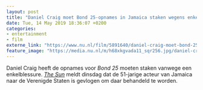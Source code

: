 ```yaml
---
layout: post
title: "Daniel Craig moet Bond 25-opnames in Jamaica staken wegens enkelblessure"
date: Tue, 14 May 2019 18:36:07 +0200
categories: 
- entertainment 
- film 
externe_link: "https://www.nu.nl/film/5891640/daniel-craig-moet-bond-25-opnames-in-jamaica-staken-wegens-enkelblessure.html"
feature_image: "https://media.nu.nl/m/h68xkgvada11_sqr256.jpg/daniel-craig-moet-bond-25-opnames-in-jamaica-staken-wegens-enkelblessure.jpg"
---
```


Daniel Craig heeft de opnames voor <em>Bond 25 </em>moeten staken vanwege een enkelblessure. <em><a href="https://www.thesun.co.uk/tvandshowbiz/9067706/james-bond-filming-cancelled-daniel-craig-ankle/" target="_blank">The Sun</a> </em>meldt dinsdag dat de 51-jarige acteur van Jamaica naar de Verenigde Staten is gevlogen om daar behandeld te worden.
